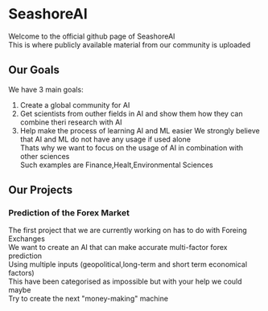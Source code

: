 # SeashoreAI   
Welcome to the official github page of SeashoreAI    
This is where publicly available material from our community is uploaded    
## Our Goals  
We have 3 main goals:   
1. Create a global community for AI
2. Get scientists from outher fields in AI and show them how they can combine theri research with AI
3. Help make the process of learning AI and ML easier
We strongly believe that AI and ML do not have any usage if used alone       
Thats why we want to focus on the usage of AI in combination with other sciences  
Such examples are Finance,Healt,Environmental Sciences
## Our Projects   
### Prediction of the Forex Market
The first project that we are currently working on has to do with Foreing Exchanges                  
We want to create an AI that can make accurate multi-factor forex prediction                        
Using multiple inputs (geopolitical,long-term and short term economical factors)      
This have been categorised as impossible but with your help we could maybe    
Try to create the next "money-making" machine
